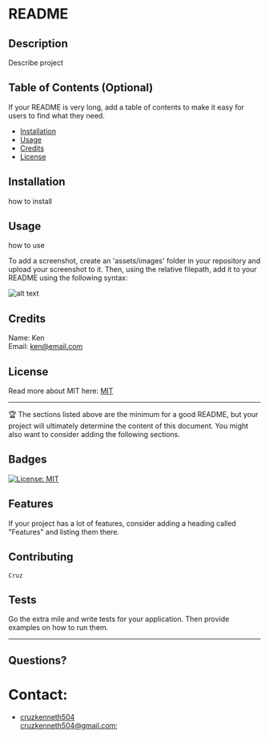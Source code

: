 # README
  
 ## Description 
   Describe project
  

  
## Table of Contents (Optional)
  
If your README is very long, add a table of contents to make it easy for users to find what they need.
  
  * [Installation](#installation)
  * [Usage](#usage)
  * [Credits](#credits)
  * [License](#license)
  
  
  ## Installation
  how to install

  
  
  ## Usage 
  how to use

  To add a screenshot, create an 'assets/images' folder in your repository and upload your screenshot to it.
  Then, using the relative filepath, add it to your README using the following syntax:
  
  ![alt text](assets/images/screenshot.png)


  ## Credits
   
  Name: Ken  
  Email: ken@email.com


  
  ## License
  Read more about MIT here:
  [MIT](https://opensource.org/licenses/MIT)
  
  
  ---
  
  🏆 The sections listed above are the minimum for a good README, but your project will ultimately determine the content of this document. You might also want to consider adding the following sections.
  
  ## Badges
  [![License: MIT](https://img.shields.io/badge/License-MIT-yellow.svg)](https://opensource.org/licenses/MIT)
 

  
  ## Features
  
  If your project has a lot of features, consider adding a heading called "Features" and listing them there.
  
  ## Contributing
    Cruz
   
  
  ## Tests
  
  Go the extra mile and write tests for your application. Then provide examples on how to run them.
  
  ---

  ## Questions?
  
  # Contact: 

  - [cruzkenneth504](https://github.com/cruzkenneth504)  
     cruzkenneth504@gmail.com;
 

